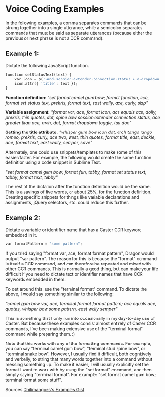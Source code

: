 # Voice Coding Examples

In the following examples, a comma separates commands that can be strung together into a single utterance, while a semicolon separates commands that must be said as separate utterances (because either the previous or next phrase is not a CCR command).

## Example 1:

Dictate the following JavaScript function.

```python
function setStatusText(text) {
    var icon = $('.and-session-extender-connection-status > a.dropdown-toggle');
    icon.attr({ 'title': text });
}
```

**Function definition:**
_"set format camel gum bow; format function, ace, format set status text, prekris, format text, east wally, ace, curly, slap"_

**Variable assignment:**
_"format var, ace, format icon, ace equals ace, dolly, prekris, thin quotes, dot, spine bow session extender connection status, ace greater than ace, arch, dot, format dropdown toggle, tau doc"_

**Setting the title attribute:**
_"whisper gum bow icon dot, arch tango tango romeo, prekris, curly, ace two, west, thin quotes, format title, east, deckle, ace, format text, east wally, semper, save"_

Alternately, one could use snippets/templates to make some of this easier/faster. For example, the following
would create the same function definition using a code snippet in Sublime Text.

_"set format camel gum bow; format fun, tabby, format set status text, tabby, format text, tabby"_

The rest of the dictation after the function definition would be the same. This is a savings of five words, or about 25%, for the function definition. Creating specific snippets for things like variable declarations and assignments, jQuery selectors, etc. could reduce this further.

## Example 2:

Dictate a variable or identifier name that has a Caster CCR keyword embedded in it.

```python
var formatPattern = "some pattern";
```

If you tried saying "format var, ace, format format pattern", Dragon would output "var pattern". The reason for this is because the "format" command is itself a CCR command, and can therefore be repeated and mixed with other CCR commands. This is normally a good thing, but can make your life difficult if you need to dictate text or identifier names that have CCR keywords embedded in them.

To get around this, use the "terminal format" command. To dictate the above, I would say something similar to the following:

_"camel gum bow var, ace, terminal format format pattern; ace equals ace, quotes, whisper bow some pattern, east wally semper"_

This is something that I only run into occasionally in my day-to-day use of Caster. But because these examples consist almost entirely of Caster CCR commands, I've been making extensive use of the "terminal format" command while preparing them. :)

Note that this works with any of the formatting commands. For example, you can say "terminal camel gum bow", "terminal stud spine bow", or "terminal snake bow". However, I usually find it difficult, both cognitively and verbally, to string that many words together into a command without messing something up. To make it easier, I will usually explicitly set the format I want to work with by using the "set format" command, and then simply saying "terminal format". For example: "set format camel gum bow; terminal format some stuff".

Sources [Chilimangoes's Examples Gist](https://gist.github.com/chilimangoes/f6ae51ca53d96a19a46c45ecd4b0d296)